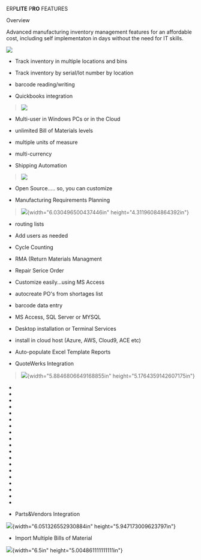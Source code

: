 ERP**LITE** P**RO** FEATURES

Overview

Advanced manufacturing inventory management features for an affordable
cost, including self implementaton in days without the need for IT
skills.

 

![](media/image1.png)

-   Track inventory in multiple locations and bins

-   Track inventory by serial/lot number by location

-   barcode reading/writing

-   Quickbooks integration

> ![](media/image2.png)

-   Multi-user in Windows PCs or in the Cloud

-   unlimited Bill of Materials levels

-   multiple units of measure

-   multi-currency

-   Shipping Automation

> ![](media/image3.png) 

-   Open Source..... so, you can customize



-   Manufacturing Requirements Planning

> ![](media\image4.png){width="6.030496500437446in"
> height="4.31196084864392in"}

-   routing lists

-   Add users as needed

-   Cycle Counting

-   RMA (Return Materials Managment

-   Repair Serice Order

-   Customize easily\...using MS Access

-   autocreate PO\'s from shortages list

-   barcode data entry

-   MS Access, SQL Server or MYSQL

-   Desktop installation or Terminal Services

-   install in cloud host (Azure, AWS, Cloud9, ACE etc)

-   Auto-populate Excel Template Reports

-   QuoteWerks Integration

> ![](media\image5.png){width="5.8846806649168855in"
> height="5.1764359142607175in"}

-   

-   

-   

-   

-   

-   

-   

-   

-   

-   

-   

-   

-   

-   

-   

-   

-   

-   

-   

-   Parts&Vendors Integration

![](media\image6.png){width="6.051326552930884in"
height="5.947173009623797in"}

-   Import Multiple Bills of Material

![](media\image7.png){width="6.5in" height="5.004861111111111in"}
